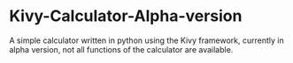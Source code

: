 # Kivy-Calculator-Alpha-version
A simple calculator written in python using the Kivy framework, currently in alpha version, not all functions of the calculator are available.
